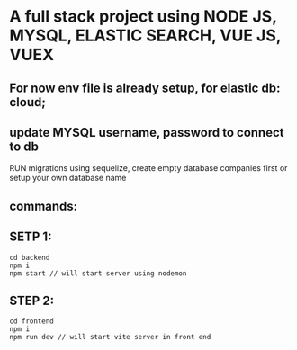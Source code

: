 # A full stack project using NODE JS, MYSQL, ELASTIC SEARCH, VUE JS, VUEX

## For now env file is already setup, for elastic db: cloud;



## update MYSQL username, password to connect to db
RUN migrations using sequelize, create empty database companies first or setup your own database name


## commands:
## SETP 1:
```nodejs
cd backend
npm i
npm start // will start server using nodemon
```

## STEP 2:
```nodejs
cd frontend
npm i
npm run dev // will start vite server in front end
```